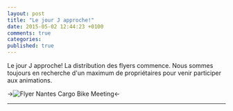 ```yaml
---
layout: post
title: "Le jour J approche!"
date: 2015-05-02 12:44:23 +0100
comments: true
categories: 
published: true
---
```


Le jour J approche! La distribution des flyers commence. 
Nous sommes toujours en recherche d'un maximum de propriétaires pour venir participer aux animations.

->![Flyer Nantes Cargo Bike Meeting](/images/flyer.png)<-

* * *






